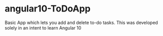 # angular10-ToDoApp
Basic App which lets you add and delete to-do tasks. This was developed solely in an intent to learn Angular 10
